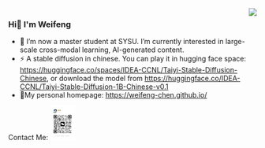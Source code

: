 <img align="right" src="https://github-readme-stats.vercel.app/api?username=Weifeng-Chen&show_icons=true&icon_color=CE1D2D&text_color=718096&bg_color=ffffff&hide_title=true" />

### Hi👋 I'm Weifeng
- 🔭 I’m now a master student at SYSU. I’m currently interested in large-scale cross-modal learning, AI-generated content. 
- ⚡ A stable diffusion in chinese. You can play it in hugging face space: https://huggingface.co/spaces/IDEA-CCNL/Taiyi-Stable-Diffusion-Chinese, or download the model from https://huggingface.co/IDEA-CCNL/Taiyi-Stable-Diffusion-1B-Chinese-v0.1
- 🌱My personal homepage: https://weifeng-chen.github.io/

Contact Me:
<img src="wechat.png" width="10%">

<!--
**Weifeng-Chen/Weifeng-Chen** is a ✨ _special_ ✨ repository because its `README.md` (this file) appears on your GitHub profile.

Here are some ideas to get you started:

- 🔭 I’m currently working on ...
- 🌱 I’m currently learning ...
- 👯 I’m looking to collaborate on ...
- 🤔 I’m looking for help with ...
- 💬 Ask me about ...
- 📫 How to reach me: ...
- 😄 Pronouns: ...
- ⚡ Fun fact: ...
-->
